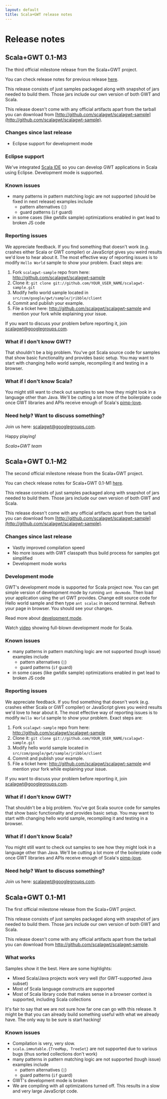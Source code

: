 ```yaml
---
layout: default
title: Scala+GWT release notes
---
```


Release notes
=============

Scala+GWT 0.1-M3
----------------

The third official milestone release from the Scala+GWT project.

You can check release notes for previous release [here](http://scalagwt.github.com/releasenotes).

This release consists of just samples packaged along with snapshot
of jars needed to build them. Those jars include our own version
of both GWT and Scala.

This release doesn't come with any official artifacts apart from the
tarball you can download from [http://github.com/scalagwt/scalagwt-sample](http://github.com/scalagwt/scalagwt-sample).

### Changes since last release

  * Eclipse support for development mode

### Eclipse support

We've integrated [Scala IDE](http://www.scala-ide.org/) so you can develop GWT applications in Scala using Eclipse. Development mode is supported.

### Known issues

  * many patterns in pattern matching logic are not supported (should be fixed in next release) examples include
    * pattern alternatives (`|`)
    * guard patterns (`if` guard)
  * in some cases (like gwtdlx sample) optimizations enabled in gwt lead to broken JS code

### Reporting issues

We appreciate feedback. If you find something that doesn't work (e.g. crashes either Scala or GWT compiler)
or JavaScript gives you weird results we'd love to hear about it. The most effective way of reporting issues
is to modify `Hello World` sample to show your problem. Exact steps are:

  1. Fork `scalagwt-sample` repo from here: http://github.com/scalagwt/scalagwt-sample
  2. Clone it: `git clone git://github.com/YOUR_USER_NAME/scalagwt-sample.git`
  3. Modify hello world sample located in `src/com/google/gwt/sample/jribble/client`
  4. Commit and publish your example.
  5. File a ticket here: http://github.com/scalagwt/scalagwt-sample and mention your
     fork while explaining your issue.

If you want to discuss your problem before reporting it, join
[scalagwt@googlegroups.com](http://groups.google.com/group/scalagwt).

### What if I don't know GWT?

That shouldn't be a big problem. You've got Scala source code for samples that show basic functionality
and provides basic setup. You may want to start with changing hello world sample, recompiling it and
testing in a browser.

### What if I don't know Scala?

You might still want to check out samples to see how they might look in a language other than Java.
We'll be cutting a lot more of the boilerplate code once GWT libraries and APIs receive enough of Scala's
[pimp-love](http://www.artima.com/weblogs/viewpost.jsp?thread=179766).

### Need help? Want to discuss something?

Join us here: [scalagwt@googlegroups.com](http://groups.google.com/group/scalagwt).

Happy playing!

*Scala+GWT team*


Scala+GWT 0.1-M2
----------------

The second official milestone release from the Scala+GWT project.

You can check release notes for Scala+GWT 0.1-M1 [here](http://scalagwt.github.com/releasenotes).

This release consists of just samples packaged along with snapshot
of jars needed to build them. Those jars include our own version
of both GWT and Scala.

This release doesn't come with any official artifacts apart from the
tarball you can download from [http://github.com/scalagwt/scalagwt-sample](http://github.com/scalagwt/scalagwt-sample).

### Changes since last release

  * Vastly improved compilation speed
  * No more issues with GWT classpath thus build process for samples got simplified
  * Development mode works

### Development mode

GWT's development mode is supported for Scala project now. You can get simple version
of development mode by running `ant devmode`. Then load your application using the
url GWT provides. Change edit source code for Hello world sample and then type
`ant scalac` in second terminal. Refresh your page in browser. You should see your
changes.

Read more about [development mode](http://code.google.com/webtoolkit/doc/latest/DevGuideCompilingAndDebugging.html#DevGuideDevMode).

Watch [video](http://www.youtube.com/watch?v=w1nluQmkE8g) showing full-blown development mode for Scala.

### Known issues

  * many patterns in pattern matching logic are not supported (tough issue) examples include
    * pattern alternatives (`|`)
    * guard patterns (`if` guard)
  * in some cases (like gwtdlx sample) optimizations enabled in gwt lead to broken JS code

### Reporting issues

We appreciate feedback. If you find something that doesn't work (e.g. crashes either Scala or GWT compiler)
or JavaScript gives you weird results we'd love to hear about it. The most effective way of reporting issues
is to modify `Hello World` sample to show your problem. Exact steps are:

  1. Fork `scalagwt-sample` repo from here: http://github.com/scalagwt/scalagwt-sample
  2. Clone it: `git clone git://github.com/YOUR_USER_NAME/scalagwt-sample.git`
  3. Modify hello world sample located in `src/com/google/gwt/sample/jribble/client`
  4. Commit and publish your example.
  5. File a ticket here: http://github.com/scalagwt/scalagwt-sample and mention your
     fork while explaining your issue.

If you want to discuss your problem before reporting it, join
[scalagwt@googlegroups.com](http://groups.google.com/group/scalagwt).

### What if I don't know GWT?

That shouldn't be a big problem. You've got Scala source code for samples that show basic functionality
and provides basic setup. You may want to start with changing hello world sample, recompiling it and
testing in a browser.

### What if I don't know Scala?

You might still want to check out samples to see how they might look in a language other than Java.
We'll be cutting a lot more of the boilerplate code once GWT libraries and APIs receive enough of Scala's
[pimp-love](http://www.artima.com/weblogs/viewpost.jsp?thread=179766).

### Need help? Want to discuss something?

Join us here: [scalagwt@googlegroups.com](http://groups.google.com/group/scalagwt).


Scala+GWT 0.1-M1
----------------

The first official milestone release from the Scala+GWT project.

This release consists of just samples packaged along with snapshot
of jars needed to build them. Those jars include our own version
of both GWT and Scala.

This release doesn't come with any official artifacts apart from the
tarball you can download from http://github.com/scalagwt/scalagwt-sample.

### What works

Samples show it the best. Here are some highlights:

  * Mixed Scala/Java projects work very well (for GWT-supported Java subset)
  * Most of Scala language constructs are supported
  * Most of Scala library code that makes sense in a browser context is supported, including Scala collections

It's fair to say that we are not sure how far one can go with this release. It might be that you can already
build something useful with what we already have. The only way to be sure is start hacking!

### Known issues

  * Compilation is very, very slow.
  * `scala.immutable.{TreeMap, TreeSet}` are not supported due to various bugs (thus sorted collections don't work)
  * many patterns in pattern matching logic are not supported (tough issue) examples include
    * pattern alternatives (`|`)
    * guard patterns (`if` guard)
  * GWT's development mode is broken
  * We are compiling with all optimizations turned off. This results in a slow and very large JavaScript code.
